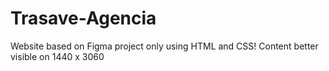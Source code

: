 # Trasave-Agencia
Website based on Figma project only using HTML and CSS!
Content better visible on 1440 x 3060
